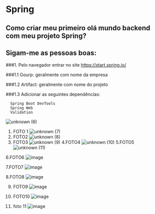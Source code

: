 # Spring
## Como criar meu primeiro olá mundo backend com meu projeto Spring? 

## Sigam-me as pessoas boas:

###1. Pelo navegador entrar no site https://start.spring.io/
  >
  ###1.1 Gourp: geralmente com nome da empresa
  >
  ###1.2 Artifact: geralmente com nome do projeto
  >
  ###1.3 Adicionar as seguintes dependências:
  >
      Spring Boot DevTools
      Spring Web
      Validation
![unknown (6)](https://user-images.githubusercontent.com/57760132/126806902-5454a036-4738-4df4-a1a8-6ac347457d92.png)

1. FOTO 1
![unknown (7)](https://user-images.githubusercontent.com/57760132/126806915-86de57b8-84a0-4e13-9338-05da0bb78509.png)
2. FOTO2
![unknown (8)](https://user-images.githubusercontent.com/57760132/126806978-462957c2-019c-4e20-b90a-a5b56b7b366f.png)
3. FOTO3
![unknown (9)](https://user-images.githubusercontent.com/57760132/126806989-fddbd0b2-464a-42aa-a05c-35ceadf83ae4.png)
4.FOTO4
![unknown (10)](https://user-images.githubusercontent.com/57760132/126806997-9cd37116-36b8-4fde-8dc9-43c7cc881d0e.png)
5.FOTO5
![unknown (11)](https://user-images.githubusercontent.com/57760132/126807003-12aec31f-70e3-4052-b2f8-43f19fad3c30.png)

6.FOTO6
![image](https://user-images.githubusercontent.com/57760132/126807047-7070f944-3080-4536-8055-dd2df23e1751.png)

7.FOTO7
![image](https://user-images.githubusercontent.com/57760132/126807308-758b4147-a858-4ece-a0da-042a1737fe28.png)

8.FOTO8
![image](https://user-images.githubusercontent.com/57760132/126807359-17757a75-c493-473e-84b9-4b884bbc75be.png)

9. FOTO9
![image](https://user-images.githubusercontent.com/57760132/126807904-784e40c9-9d3c-47d8-9c32-199db65e309b.png)

10. FOTO10
![image](https://user-images.githubusercontent.com/57760132/126809372-1caf9173-ca91-42e4-8d79-395058b4ae4a.png)

11. foto 11
![image](https://user-images.githubusercontent.com/57760132/126809939-8a56f736-a8ae-4673-92db-a9740c0dd379.png)


